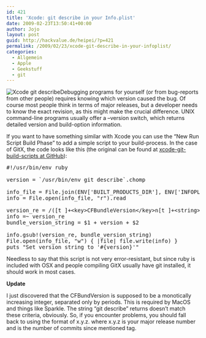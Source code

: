 ```yaml
---
id: 421
title: 'Xcode: git describe in your Info.plist'
date: 2009-02-23T13:50:41+00:00
author: Jojo
layout: post
guid: http://hackvalue.de/heipei/?p=421
permalink: /2009/02/23/xcode-git-describe-in-your-infoplist/
categories:
  - Allgemein
  - Apple
  - Geekstuff
  - git
---
```

<img src="/weblog/xcode_git_describe.png" alt="Xcode git describe" class="alignleft" />Debugging programs for yourself (or from bug-reports from other people) requires knowing which version caused the bug. Of course most people think in terms of major releases, but a developer needs to know the exact revision, as this might make the crucial difference. UNIX command-line programs usually offer a &#8211;version switch, which returns detailed version and build-option information.

If you want to have something similar with Xcode you can use the &#8220;New Run Script Build Phase&#8221; to add a simple script to your build-process. In the case of GitX, the code looks like this (the original can be found at [xcode-git-build-scripts at GitHub](http://github.com/indirect/xcode-git-build-scripts/tree/master)):

<pre>#!/usr/bin/env ruby

version = `/usr/bin/env git describe`.chomp

info_file = File.join(ENV['BUILT_PRODUCTS_DIR'], ENV['INFOPLIST_PATH'])
info = File.open(info_file, "r").read

version_re = /([t ]+&lt;key&gt;CFBundleVersion&lt;/key&gt;n[t ]+&lt;string&gt;).*?(&lt;/string&gt;)/
info =~ version_re
bundle_version_string = $1 + version + $2

info.gsub!(version_re, bundle_version_string)
File.open(info_file, "w") { |file| file.write(info) }
puts "Set version string to '#{version}'"
</pre>

Needless to say that this script is not very error-resistant, but since ruby is included with OSX and people compiling GitX usually have git installed, it should work in most cases.
  
**Update**
  
I just discovered that the CFBundVersion is supposed to be a monotically increasing integer, separated only by periods. This is required by MacOS and things like Sparkle. The string &#8220;git describe&#8221; returns doesn&#8217;t match these criteria, obviously. So, if you encounter problems, you should fall back to using the format of x.y.z.<commits> where x.y.z is your major release number and <commits> is the number of commits since mentioned tag.